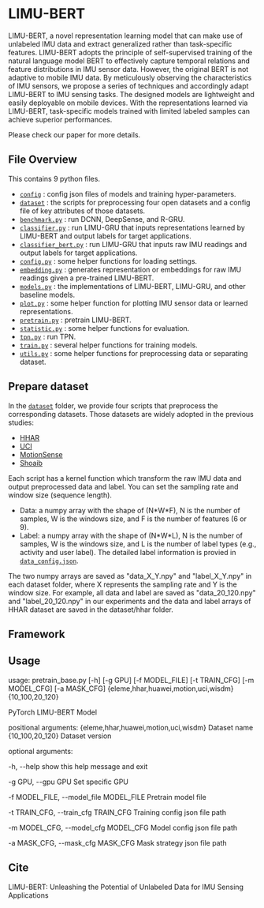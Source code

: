 # LIMU-BERT
LIMU-BERT, a novel representation learning model that can make use of unlabeled IMU data and extract generalized rather than task-specific features. 
LIMU-BERT adopts the principle of self-supervised training of the natural language model BERT to effectively capture temporal relations and feature distributions in IMU sensor data. 
However, the original BERT is not adaptive to mobile IMU data. 
By meticulously observing the characteristics of IMU sensors, we propose a series of techniques and accordingly adapt LIMU-BERT to IMU sensing tasks. The designed models are lightweight and easily deployable on mobile devices. 
With the representations learned via LIMU-BERT, task-specific models trained with limited labeled samples can achieve superior performances. 

Please check our paper for more details.
## File Overview
This contains 9 python files.
- [`config`](./config) : config json files of models and training hyper-parameters.
- [`dataset`](./dataset) : the scripts for preprocessing four open datasets and a config file of key attributes of those datasets.
- [`benchmark.py`](./benchmark.py) : run DCNN, DeepSense, and R-GRU.
- [`classifier.py`](./classifier.py) : run LIMU-GRU that inputs representations learned by LIMU-BERT and output labels for target applications.
- [`classifier_bert.py`](./classifier_bert.py) : run LIMU-GRU that inputs raw IMU readings and output labels for target applications.
- [`config.py`](./config.py) : some helper functions for loading settings.
- [`embedding.py`](./embedding.py) : generates representation or embeddings for raw IMU readings given a pre-trained LIMU-BERT.
- [`models.py`](./models.py) : the implementations of LIMU-BERT, LIMU-GRU, and other baseline models.
- [`plot.py`](./plot.py) : some helper function for plotting IMU sensor data or learned representations.
- [`pretrain.py`](./pretrain.py) : pretrain LIMU-BERT.
- [`statistic.py`](./statistic.py) : some helper functions for evaluation.
- [`tpn.py`](./tpn.py) : run TPN.
- [`train.py`](./train.py) : several helper functions for training models.
- [`utils.py`](./utils.py) : some helper functions for preprocessing data or separating dataset.

## Prepare dataset
In the [`dataset`](./dataset) folder, we provide four scripts that preprocess the corresponding datasets. Those datasets are widely adopted in the previous studies:
- [HHAR](http://archive.ics.uci.edu/ml/datasets/heterogeneity+activity+recognition)
- [UCI](http://archive.ics.uci.edu/ml/datasets/Smartphone-Based+Recognition+of+Human+Activities+and+Postural+Transitions)
- [MotionSense](https://github.com/mmalekzadeh/motion-sense)
- [Shoaib](https://www.utwente.nl/en/eemcs/ps/research/dataset/)

Each script has a kernel function which transform the raw IMU data and output preprocessed data and label. You can set the sampling rate and window size (sequence length).
- Data: a numpy array with the shape of (N\*W\*F), N is the number of samples, W is the windows size, and F is the number of features (6 or 9).
- Label: a numpy array with the shape of (N\*W\*L), N is the number of samples, W is the windows size, and L is the number of label types (e.g., activity and user label). The detailed label information is provied in [`data_config.json`](./dataset/data_config.json).

The two numpy arrays are saved as "data_X_Y.npy" and "label_X_Y.npy" in each dataset folder, where X represents the sampling rate and Y is the window size. For example, all data and label are saved as "data_20_120.npy" and "label_20_120.npy" in our experiments and the data and label arrays of HHAR dataset are saved in the dataset/hhar folder.

## Framework

## Usage
usage: pretrain_base.py [-h] [-g GPU] [-f MODEL_FILE] [-t TRAIN_CFG] [-m MODEL_CFG] [-a MASK_CFG] {eleme,hhar,huawei,motion,uci,wisdm} {10_100,20_120}

PyTorch LIMU-BERT Model

positional arguments:
  {eleme,hhar,huawei,motion,uci,wisdm}
                        Dataset name
  {10_100,20_120}       Dataset version

optional arguments:

  -h, --help            show this help message and exit

  -g GPU, --gpu GPU     Set specific GPU

  -f MODEL_FILE, --model_file MODEL_FILE        Pretrain model file

  -t TRAIN_CFG, --train_cfg TRAIN_CFG       Training config json file path

  -m MODEL_CFG, --model_cfg MODEL_CFG       Model config json file path

  -a MASK_CFG, --mask_cfg MASK_CFG      Mask strategy json file path

## Cite
LIMU-BERT: Unleashing the Potential of Unlabeled Data for IMU Sensing Applications


